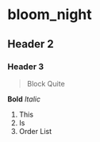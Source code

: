 # bloom_night
## Header 2
### Header 3

> Block Quite

**Bold**
*Italic*

1. This
2. Is
3. Order List